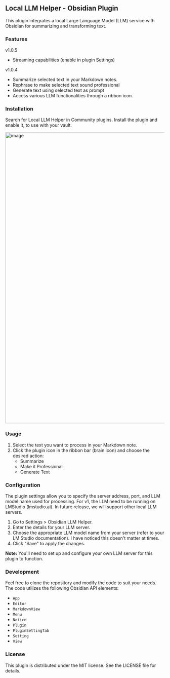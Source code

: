 ## Local LLM Helper - Obsidian Plugin

This plugin integrates a local Large Language Model (LLM) service with Obsidian for summarizing and transforming text.

### Features

v1.0.5
* Streaming capabilities (enable in plugin Settings)
  
v1.0.4
* Summarize selected text in your Markdown notes.
* Rephrase to make selected text sound professional
* Generate text using selected text as prompt
* Access various LLM functionalities through a ribbon icon.

### Installation

Search for Local LLM Helper in Community plugins.
Install the plugin and enable it, to use with your vault.

<img width="919" alt="image" src="https://github.com/manimohans/obsidian-local-llm-helper/assets/19580586/456aecd3-1dd2-4266-897a-954ccf664ea6">


### Usage

1. Select the text you want to process in your Markdown note.
2. Click the plugin icon in the ribbon bar (brain icon) and choose the desired action:
    * Summarize
    * Make it Professional
    * Generate Text

### Configuration

The plugin settings allow you to specify the server address, port, and LLM model name used for processing. 
For v1, the LLM need to be running on LMStudio (lmstudio.ai). In future release, we will support other local LLM servers.

1. Go to Settings > Obsidian LLM Helper.
2. Enter the details for your LLM server.
3. Choose the appropriate LLM model name from your server (refer to your LM Studio documentation). I have noticed this doesn't matter at times.
4. Click "Save" to apply the changes.

**Note:** You'll need to set up and configure your own LLM server for this plugin to function.

### Development

Feel free to clone the repository and modify the code to suit your needs. The code utilizes the following Obsidian API elements:

* `App`
* `Editor`
* `MarkdownView`
* `Menu`
* `Notice`
* `Plugin`
* `PluginSettingTab`
* `Setting`
* `View`

### License

This plugin is distributed under the MIT license. See the LICENSE file for details.
